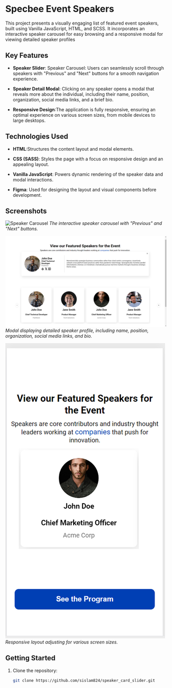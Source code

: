 # Specbee Event Speakers

This project presents a visually engaging list of featured event speakers, built using Vanilla JavaScript, HTML, and SCSS. It incorporates an interactive speaker carousel for easy browsing and a responsive modal for viewing detailed speaker profiles

## Key Features

- **Speaker Slider**: Speaker Carousel: Users can seamlessly scroll through speakers with "Previous" and "Next" buttons for a smooth navigation experience.
- **Speaker Detail Modal**: Clicking on any speaker opens a modal that reveals more about the individual, including their name, position, organization, social media links, and a brief bio.

- **Responsive Design**:The application is fully responsive, ensuring an optimal experience on various screen sizes, from mobile devices to large desktops.

## Technologies Used

- **HTML**:Structures the content layout and modal elements.
- **CSS (SASS)**: Styles the page with a focus on responsive design and an appealing layout.
- **Vanilla JavaScript**: Powers dynamic rendering of the speaker data and modal interactions.

- **Figma**: Used for designing the layout and visual components before development.

## Screenshots

![Speaker Carousel](../assets/s1.png)
_The interactive speaker carousel with "Previous" and "Next" buttons._

![Speaker Detail Modal](assets/s2.png)
_Modal displaying detailed speaker profile, including name, position, organization, social media links, and bio._

![Responsive Design](assets/s3.png)
_Responsive layout adjusting for various screen sizes._

## Getting Started

1. Clone the repository:
   ```bash
   git clone https://github.com/sislam824/speaker_card_slider.git
   ```

